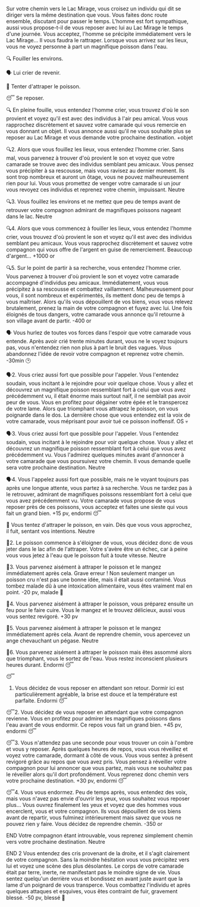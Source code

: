 Sur votre chemin vers le Lac Mirage, vous croisez un individu qui dit se diriger vers la même destination que vous. Vous faites donc route ensemble, discutant pour passer le temps. L'homme est fort sympathique, aussi vous propose-t-il de vous reposer avec lui au Lac Mirage le temps d'une journée. Vous acceptez, l'homme se précipite immédiatement vers le Lac Mirage... Il vous faudra le rattraper. Lorsque vous arrivez sur les lieux, vous ne voyez personne à part un magnifique poisson dans l'eau.

🔍 Fouiller les environs.

🗣️ Lui crier de revenir.

🎣 Tenter d'attraper le poisson.

😴 Se reposer.

🔍
En pleine fouille, vous entendez l'homme crier, vous trouvez d'où le son provient et voyez qu'il est avec des individus à l'air peu amical. Vous vous rapprochez discrètement et sauvez votre camarade qui vous remercie en vous donnant un objet. Il vous annonce aussi qu'il ne vous souhaite plus se reposer au Lac Mirage et vous demande votre prochaine destination.
+objet

🔍2.
Alors que vous fouillez les lieux, vous entendez l'homme crier. Sans mal, vous parvenez à trouver d'où provient le son et voyez que votre camarade se trouve avec des individus semblant peu amicaux. Vous pensez vous précipiter à sa rescousse, mais vous ravisez au dernier moment. Ils sont trop nombreux et auront un ôtage, vous ne pouvez malheureusement rien pour lui. Vous vous promettez de venger votre camarade si un jour vous revoyez ces individus et reprenez votre chemin, impuissant.
Neutre

🔍3.
Vous fouillez les environs et ne mettez que peu de temps avant de retrouver votre compagnon admirant de magnifiques poissons nageant dans le lac.
Neutre

🔍4.
Alors que vous commencez à fouiller les lieux, vous entendez l'homme crier, vous trouvez d'où provient le son et voyez qu'il est avec des individus semblant peu amicaux. Vous vous rapprochez discrètement et sauvez votre compagnon qui vous offre de l'argent en guise de remerciement. Beaucoup d'argent...
+1000 or

🔍5.
Sur le point de partir à sa recherche, vous entendez l'homme crier. Vous parvenez à trouver d'où provient le son et voyez votre camarade accompagné d'individus peu amicaux. Immédiatement, vous vous précipitez à sa rescousse et combattez vaillamment. Malheureusement pour vous, il sont nombreux et expérimentés, ils mettent donc peu de temps à vous maîtriser. Alors qu'ils vous dépouillent de vos biens, vous vous relevez brutalement, prenez la main de votre compagnon et fuyez avec lui. Une fois éloignés de tous dangers, votre camarade vous annonce qu'il retourne à son village avant de partir.
-400 or

🗣️
Vous hurlez de toutes vos forces dans l'espoir que votre camarade vous entende. Après avoir crié trente minutes durant, vous ne le voyez toujours pas, vous n'entendez rien non plus à part le bruit des vagues. Vous abandonnez l'idée de revoir votre compagnon et reprenez votre chemin.
-30min 🕑

🗣️2.
Vous criez aussi fort que possible pour l'appeler. Vous l'entendez soudain, vous incitant à le rejoindre pour voir quelque chose. Vous y allez et découvrez un magnifique poisson ressemblant fort à celui que vous avez précédemment vu, il était énorme mais surtout naïf, il ne semblait pas avoir peur de vous. Vous en profitez pour dégainer votre épée et le transpercez de votre lame. Alors que triomphant vous attrapez le poisson, on vous poignarde dans le dos. La dernière chose que vous entendez est la voix de votre camarade, vous méprisant pour avoir tué ce poisson inoffensif.
OS 💀

🗣️3.
Vous criez aussi fort que possible pour l'appeler. Vous l'entendez soudain, vous incitant à le rejoindre pour voir quelque chose. Vous y allez et découvrez un magnifique poisson ressemblant fort à celui que vous avez précédemment vu. Vous l'admirez quelques minutes avant d'annoncer à votre camarade que vous poursuivez votre chemin. Il vous demande quelle sera votre prochaine destination.
Neutre

🗣️4.
Vous l'appelez aussi fort que possible, mais ne le voyant toujours pas après une longue attente, vous partez à sa recherche. Vous ne tardez pas à le retrouver, admirant de magnifiques poissons ressemblant fort à celui que vous avez précédemment vu. Votre camarade vous propose de vous reposer près de ces poissons, vous acceptez et faites une sieste qui vous fait un grand bien.
+15 pv, endormi 😴

🎣
Vous tentez d'attraper le poisson, en vain. Dès que vous vous approchez, il fuit, sentant vos intentions.
Neutre

🎣2.
Le poisson commence à s'éloigner de vous, vous décidez donc de vous jeter dans le lac afin de l'attraper. Votre s'avère être un échec, car à peine vous vous jetez à l'eau que le poisson fuit à toute vitesse.
Neutre

🎣3.
Vous parvenez aisément à attraper le poisson et le mangez immédiatement après cela. Grave erreur ! Non seulement manger un poisson cru n'est pas une bonne idée, mais il était aussi contaminé. Vous tombez malade dû à une intoxication alimentaire, vous êtes vraiment mal en point.
-20 pv, malade 🤢

🎣4.
Vous parvenez aisément à attraper le poisson, vous préparez ensuite un feu pour le faire cuire. Vous le mangez et le trouvez délicieux, aussi vous vous sentez revigoré.
+30 pv

🎣5.
Vous parvenez aisément à attraper le poisson et le mangez immédiatement après cela. Avant de reprendre chemin, vous apercevez un ange chevauchant un pégase.
Neutre

🎣6.
Vous parvenez aisément à attraper le poisson mais êtes assommé alors que triomphant, vous le sortez de l'eau. Vous restez inconscient plusieurs heures durant.
Endormi 😴

😴
1. Vous décidez de vous reposer en attendant son retour. Dormir ici est particulièrement agréable, la brise est douce et la température est parfaite.
Endormi 😴

😴2.
Vous décidez de vous reposer en attendant que votre compagnon revienne. Vous en profitez pour admirer les magnifiques poissons dans l'eau avant de vous endormir. Ce repos vous fait un grand bien.
+45 pv, endormi 😴

😴3.
Vous n'attendez pas une seconde pour vous trouver un coin à l'ombre et vous y reposer. Après quelques heures de repos, vous vous réveillez et voyez votre camarade, dormant à côté de vous. Vous vous sentez à présent revigoré grâce au repos que vous avez pris. Vous pensez à réveiller votre compagnon pour lui annoncer que vous partez, mais vous ne souhaitez pas le réveiller alors qu'il dort profondément. Vous reprenez donc chemin vers votre prochaine destination.
+30 pv, endormi 😴

😴4.
Vous vous endormez. Peu de temps après, vous entendez des voix, mais vous n'avez pas envie d'ouvrir les yeux, vous souhaitez vous reposer plus... Vous ouvrez finalement les yeux et voyez que des hommes vous encerclent, vous et votre compagnon. Ils vous dépouillent de vos biens avant de repartir, vous fulminez intérieurement mais savez que vous ne pouvez rien y faire. Vous décidez de reprendre chemin.
-350 or

END
Votre compagnon étant introuvable, vous reprenez simplement chemin vers votre prochaine destination.
Neutre

END 2 
Vous entendez des cris provenant de la droite, et il s'agit clairement de votre compagnon. Sans la moindre hésitation vous vous précipitez vers lui et voyez une scène des plus désolantes. Le corps de votre camarade était par terre, inerte, ne manifestant pas le moindre signe de vie. Vous sentez quelqu'un derrière vous et bondissez en avant juste avant que la lame d'un poignard de vous transperce. Vous combattez l'individu et après quelques attaques et esquives, vous êtes contraint de fuir, gravement blessé.
-50 pv, blessé 🤕
